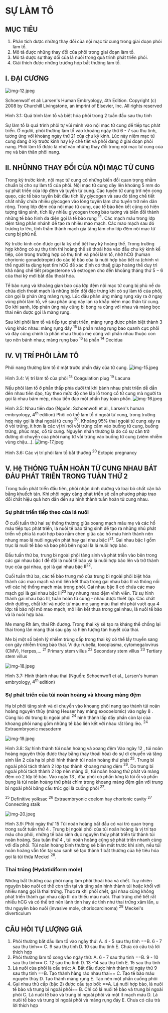 # SỰ LÀM TÔ 

## MỤC TIÊU

1. Phân tích được những thay đổi của nội mạc từ cung trong giai đoạn phôi làm tổ.
2. Mô tả được những thay đổi của phôi trong giai đoạn làm tổ.
3. Mô tả được sự thay đổi của lá nuôi trong quá trình phát triển phôi.
4. Giải thích được những trường hợp bắt thường làm tổ.

## I. ĐẠI CƯƠNG

![img-12.jpeg](Medical/Preclinical/Human%20Body%20and%20Function/Embryology/Books%20in%20MD/Phôi%20PNT/Phôi-PNT_compressed_images/img-12.jpeg.jpg)

Schoenwolf et al: Larsen's Human Embryology, 4th Edition.
Copyright (c) 2008 by Churchill Livingstone, an imprint of Elsevier, Inc. All rights reserved

Hình 3.1: Quá trình làm tổ và biệt hóa phôi trong 2 tuần đầu sau thụ tinh

Sự làm tổ là quá trình phôi tự vùi mình vào nội mạc tử cung để tiếp tục phát triển. Ở người, phôi thường làm tổ vào khoảng ngày thứ 6 - 7 sau thụ tinh, tương ứng với khoảng ngày thứ 21 của chu kỳ kinh. Lúc này niêm mạc tử cung đang ở kỳ trước kinh hay kỳ chế tiết và phôi đang ở giai đoạn phôi nang. Phôi làm tổ được là nhờ vào những thay đổi trong nội mạc tử cung của mẹ và bản thân phôi nang.

## II. NHŨNNG THAY ĐỔI CỦA NỘI MẠC TỬ CUNG 

Trong kỳ trước kinh, nội mạc tử cung có những biến đổi quan trọng nhằm chuẩn bị cho sự làm tổ của phôi. Nội mạc tử cung dày lên khoảng 5 mm do sự phát triển của lớp đệm và tuyến tử cung. Các tuyến tử cung trở nên cong queo, các tế bào tuyến bắt đầu tích lũy glycogen và sau đó tăng chế tiết chất nhẫy chứa nhiều glycogen vào lòng tuyến làm cho tuyến trở nên dãn rộng. Trong lớp đệm của nội mạc tử cung, các tế bào liên kết cũng có hiện tượng tăng sinh, tích lũy nhiều glycogen trong bào tương và biến đổi thành những tế bào hình đa diện gọi là tế bào rụng ${ }^{14}$. Các mạch máu trong lớp đệm tăng phân nhánh để tạo ra nhiều mao mạch. Các mao mạch sau đó trương to lên, tính thấm thành mạch gia tăng làm cho lớp đệm nội mạc tử cung bị phù nề.

Kỳ trước kinh còn được gọi là kỳ chế tiết hay kỳ hoàng thể. Trong trường hợp không có sự thụ tinh thì hoàng thể sẽ thoái hóa vào đầu chu kỳ kinh kế tiếp, còn trong trường hợp có thụ tinh và phôi làm tổ, nhờ hCG (human chorionic gonadotropin) do các tế bào của lá nuôi hợp bào tiết ra (chính vì thế người ta dùng tẹst tìm hCG để xác định có thai) giúp hoàng thể duy trì khả năng chế tiết progesterone và estrogen cho đến khoảng tháng thứ $5-6$ của thai kỳ mới bắt đầu thoái hóa.

Tế bào rụng và khoảng gian bào của lớp đệm nội mạc tử cung bị phù nề do chứa dịch thoát mạch là những biến đổi đặc trưng khi có sự làm tổ của phôi, còn gọi là phản ứng màng rụng. Lúc đầu phản ứng màng rụng xảy ra ở ngay vùng phôi làm tổ, về sau phản ứng này lan ra khắp niêm mạc thân tử cung. Do khi sanh, lớp phản ứng này cũng bị bong ra cùng với nhau và màng bọc thai nên được gọi là màng rụng.

Sau khi phôi làm tổ và tiếp tục phát triển, màng rụng được phân biệt thành 3 vùng khác nhau: màng rụng đáy ${ }^{15}$ là phần màng rụng bao quanh cực phôi và đây cũng chính là phần nhau thuộc mẹ cùng với phần nhau thuộc con tạo nên bánh nhau; màng rụng bao ${ }^{16}$ là phần
${ }^{14}$ Decidua


## IV. VỊ TRÍ PHÔI LÀM TÔ 

Phôi nang thường làm tổ ở mặt trước phần đáy của tử cung.
![img-15.jpeg](Medical/Preclinical/Human%20Body%20and%20Function/Embryology/Books%20in%20MD/Phôi%20PNT/Phôi-PNT_compressed_images/img-15.jpeg.jpg)

Hình 3.4: Vị trí làm tổ của phôi
${ }^{18}$ Coagulation plug
${ }^{19}$ Lacuna

Nếu phôi làm tổ ở phần thấp phía dưới thì khi bánh nhau phát triển dễ dẫn đến nhau tiền đạo, tùy theo mức độ che lấp lỗ trong cổ tử cung mà người ta gọi là nhau bám mép, nhau tiền đạo một phần hay toàn phần.
![img-16.jpeg](Medical/Preclinical/Human%20Body%20and%20Function/Embryology/Books%20in%20MD/Phôi%20PNT/Phôi-PNT_compressed_images/img-16.jpeg.jpg)

Hình 3.5: Nhau tiền đạo
(Nguồn: Schoenwofl et al., Larsen's human embryology, $4^{\text {th }}$ edition)
Phôi có thể làm tổ ở ngoài tử cung, trong trường hợp này gọi là thai ngoài tử cung ${ }^{20}$. Khoảng $95 \%$ thai ngoài tử cung xảy ra ở vò̀i trứng, ít hơn là các vị trí nơi vò̀i trứng cấm vào buồng tử cung, buồng trứng, phúc mạc, cổ tử cung. Nguyên nhân thường là do có sự cản trở đường di chuyển của phôi nang từ vò̀i trứng vào buồng tử cung (viêm nhiễm vùng chậu...).
![img-17.jpeg](Medical/Preclinical/Human%20Body%20and%20Function/Embryology/Books%20in%20MD/Phôi%20PNT/Phôi-PNT_compressed_images/img-17.jpeg.jpg)

Hinh 3.6: Các vị trí phôi làm tổ bắt thường
${ }^{20}$ Ectopic pregnancy

## V. Hệ THÓNG TUÂN HOÀN TỬ CUNG NHAU BÁT ĐẢU PHÁT TRIÊN TRONG TUẢN THỨ 2 

Trong tuần phát triển đầu tiên, phôi nhận dinh dưỡng và loại bỏ chất cặn bã bằng khuếch tán. Khi phôi ngày càng phát triển sẽ cần phương pháp trao đổi chất hiệu quả hơn dẫn đến sự hình thành tuần hoàn tử cung nhau.

### Sự phát triển tiếp theo của lá nuôi

Ở cuối tuần thứ hai sự thông thương giữa xoang mạch máu mẹ và các hồ máu tiếp tục phát triển, lá nuôi tế bào tăng sinh để tạo ra những nhú phát triển về phía lá nuôi hợp bào nằm chen giữa các hồ máu hình thành nên nhung mao lá nuôi nguyên phát hay gai nhau bậc $\mathrm{I}^{21}$. Gai nhau bậc I gồm trục lá nuôi tế bào và bao phủ bên ngoài là lá nuôi hợp bào.

Đầu tuần thứ ba, trung bì ngoài phôi tăng sinh và phát triển vào bên trong các gai nhau bậc I để đội lá nuôi tế bào và lá nuôi hợp bào lên và trở thành trục của gai nhau, gọi là gai nhau bậc $\mathrm{II}^{22}$.

Cuối tuần thứ ba, các tế bào trung mô của trung bì ngoài phôi biệt hóa thành các mao mạch và mô liên kết thưa trong gai nhau bậc II và thông nối với các hệ thống mạch máu trong phôi. Gai nhau bậc II có chứa các mao mạch gọi là gai nhau bậc $\mathrm{III}^{23}$ hay nhung mao đệm vĩnh viễn. Từ sự hình thành gai nhau bậc III, tuần hoàn tử cung - nhau được thiết lập. Các chất dinh dưỡng, chất khí và nước từ máu mẹ sang máu thai nhi phái vượt qua 4 lớp: tế bào nội mô mao mạch, mô liên kết thưa trong gai nhau, lá nuôi tế bào và lá nuôi hợp bào.

Me mang Rh âm, thai Rh đương. Trong thai kỳ sẽ tạo ra kháng thể chống lại thai trong lân mang thai sau gây ra hiện tượng tán huyết của thai.

Me bị một số bệnh lý nhiễm trùng cấp trong thai kỳ có thể lấy truyền sang con gây nhiễm trùng bào thai. Ví dụ: rubella, toxoplasma, cytomegalovirus (CMV), Herpes,...
${ }^{21}$ Primary stem villus
${ }^{22}$ Secondary stem villus
${ }^{23}$ Tertiary stem villus

![img-18.jpeg](Medical/Preclinical/Human%20Body%20and%20Function/Embryology/Books%20in%20MD/Phôi%20PNT/Phôi-PNT_compressed_images/img-18.jpeg.jpg)

Hình 3.7: Hình thành nhau thai
(Nguồn: Schoenwofl et al., Larsen's human embryology, $4^{\text {th }}$ edition)

### Sự phát triển của túi noãn hoàng và khoang màng đệm 

Hạ bỉ phôi tăng sinh và di chuyển vào khoang phôi nang tạo thành túi noãn hoàng nguyên thủy (màng Heuser hay màng exocoelomic) vào ngày 8 . Cùng lúc đó trung bị ngoài phôi ${ }^{24}$ hình thành lấp đầy phần còn lại của khoang phôi nang gồm những tế bào liên kết với nhau rất lỏng lẻo.
${ }^{24}$ Extraembryonic mesoderm

![img-19.jpeg](Medical/Preclinical/Human%20Body%20and%20Function/Embryology/Books%20in%20MD/Phôi%20PNT/Phôi-PNT_compressed_images/img-19.jpeg.jpg)

Hình 3.8: Sự hình thành túi noãn hoàng và xoang đệm
Vào ngày 12 , túi noãn hoàng nguyên thủy được thay bằng (hay thoái hóa) do sự di chuyển và tăng sinh lẫn 2 của hạ bỉ phôi hình thành túi noãn hoàng thứ phát ${ }^{25}$. Trung bỉ ngoài phôi tách thành 2 lớp tạo thành khoang màng đệm ${ }^{26}$. Do trung bỉ ngoài phôi tách thành 2 lớp nên màng ổi, túi noãn hoàng thứ phát và màng đệm có 2 lớp tế bào. Vào ngày 13 , đũa phôi có phần lưng là túi ổi và phần bụng là túi noãn hoàng thứ phát chìm trong khoang màng đệm gắn với trung bỉ ngoài phôi bằng cấu trúc gọi là cuống phôi ${ }^{27}$.

${ }^{25}$ Definitive yolksac
${ }^{26}$ Extraembryonic coelom hay chorionic cavity
${ }^{27}$ Connecting stalk

![img-20.jpeg](Medical/Preclinical/Human%20Body%20and%20Function/Embryology/Books%20in%20MD/Phôi%20PNT/Phôi-PNT_compressed_images/img-20.jpeg.jpg)

Hình 3.9: Phôi ngày thứ 15
Túi noãn hoàng bất đẩu có vai trò quan trọng trong suốt tuần thứ 4 . Trung bị ngoài phôi của túi noãn hoàng là vị trí tạo máu cho phôi, những tế bào sinh dục nguyên thủy phát triển từ thành túi noãn hoàng. Sau tuần thứ 4 , túi noãn hoàng cũng sẽ phát triển nhanh cùng với đîa phôi. Túi noãn hoàng bình thường sẽ biến mất trước khi sinh, nếu túi noãn hoàng vẫn tồn tại sau sanh sẽ tạo thành 1 bất thường của hệ tiêu hóa gọi là túi thừa Meckel ${ }^{28}$.

### Thai trúng (Hydatidiform mole) 

Những bất thường của phôi nang làm phôi thoái hóa và chết. Tuy nhiên nguyên bào nuôi có thể còn tồn tại và tăng sản hình thành túi hoặc khối với nhiều nang gọi là thai trứng. Thực ra khi phôí chết, gai nhau cũng không phát triển thành gai nhau cấp III do thiếu máu nuôi. Thai trứng chế tiết rất nhiều hCG và có thể trở nên lành tính hay ác tính như thai trứng xâm lấn, u thư nguyên bào nuôi (invasive mole, choriocarcinoma)
${ }^{28}$ Meckel's diverticulum

## CÂU HỎI TỰ LƯỢNG GIÁ 

1. Phôi thường bắt đầu làm tổ vào ngày thứ:
A. 4 - 5 sau thụ tinh
==B. 6 - 7 sau thụ tinh==
C. 9 sau thụ tinh
D. 10 sau thụ tinh
E. Chưa có câu trả lời thích hợp
2. Phôi thường làm tổ xong vào ngày thứ:
A. 6 - 7 sau thụ tinh
==B. 9 - 10 sau thụ tinh==
C. 12 sau thụ tinh
D. 13 -14 sau thụ tinh
E. 15 sau thụ tinh
3. Lá nuôi của phôi là cấu trúc:
A. Bắt đầu được hình thành từ ngày thứ 9 sau thụ tinh
==B. Tạo thành hàng rào nhau thai==
C. Tạo tế bào máu nguyên thủy
D. Tạo thành màng rụng
E. Tạo nên một phần cuồng phôi
4. Gai nhau thử cấp (bậc 2) được cấu tạo bởi:
==A. Lá nuôi hợp bào, lá nuôi tế bào và trung bì ngoài phôi==
B. Chỉ có lá nuôi tế bào và trung bì ngoài phôi
C. Lá nuôi tế bào và trung bì ngoài phôi và một ít mạch máu
D. Lá nuôi tế bào và trung bì ngoài phôi và màng rụng đáy
E. Chưa có câu trả lời thích hợp
